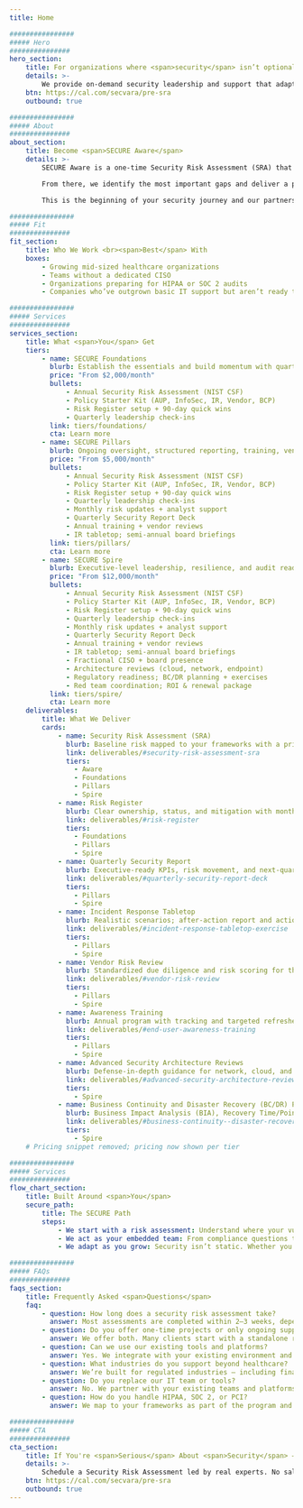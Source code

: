 ```yaml
---
title: Home 

################
##### Hero
###############
hero_section:
    title: For organizations where <span>security</span> isn’t optional — it’s <span>mission-critical</span>
    details: >-
        We provide on-demand security leadership and support that adapts to your industry, your infrastructure, and your risk profile. From executive-level strategy to hands-on protection, you get security that scales with you — without compromise.
    btn: https://cal.com/secvara/pre-sra
    outbound: true

################
##### About
###############
about_section:
    title: Become <span>SECURE Aware</span>
    details: >-
        SECURE Aware is a one‑time Security Risk Assessment (SRA) that gives you a clear baseline of risk and compliance. We evaluate your organization against NIST CSF, then crosswalk to all compliance requirements unique to your organization. <br><br>

        From there, we identify the most important gaps and deliver a prioritized roadmap your team can act on. It’s the fastest way to get clarity and the first step toward building a right‑sized security program. <br><br>

        This is the beginning of your security journey and our partnership.

################
##### Fit
###############
fit_section:
    title: Who We Work <br><span>Best</span> With
    boxes:
        - Growing mid-sized healthcare organizations
        - Teams without a dedicated CISO
        - Organizations preparing for HIPAA or SOC 2 audits
        - Companies who’ve outgrown basic IT support but aren’t ready to hire in-house

################
##### Services
###############
services_section:
    title: What <span>You</span> Get
    tiers:
        - name: SECURE Foundations
          blurb: Establish the essentials and build momentum with quarterly reviews.
          price: "From $2,000/month"
          bullets:
              - Annual Security Risk Assessment (NIST CSF)
              - Policy Starter Kit (AUP, InfoSec, IR, Vendor, BCP)
              - Risk Register setup + 90‑day quick wins
              - Quarterly leadership check‑ins
          link: tiers/foundations/
          cta: Learn more
        - name: SECURE Pillars
          blurb: Ongoing oversight, structured reporting, training, vendor and incident management.
          price: "From $5,000/month"
          bullets:
              - Annual Security Risk Assessment (NIST CSF)
              - Policy Starter Kit (AUP, InfoSec, IR, Vendor, BCP)
              - Risk Register setup + 90‑day quick wins
              - Quarterly leadership check‑ins
              - Monthly risk updates + analyst support
              - Quarterly Security Report Deck
              - Annual training + vendor reviews
              - IR tabletop; semi‑annual board briefings
          link: tiers/pillars/
          cta: Learn more
        - name: SECURE Spire
          blurb: Executive‑level leadership, resilience, and audit readiness.
          price: "From $12,000/month"
          bullets:
              - Annual Security Risk Assessment (NIST CSF)
              - Policy Starter Kit (AUP, InfoSec, IR, Vendor, BCP)
              - Risk Register setup + 90‑day quick wins
              - Quarterly leadership check‑ins
              - Monthly risk updates + analyst support
              - Quarterly Security Report Deck
              - Annual training + vendor reviews
              - IR tabletop; semi‑annual board briefings
              - Fractional CISO + board presence
              - Architecture reviews (cloud, network, endpoint)
              - Regulatory readiness; BC/DR planning + exercises
              - Red team coordination; ROI & renewal package
          link: tiers/spire/
          cta: Learn more
    deliverables:
        title: What We Deliver
        cards:
            - name: Security Risk Assessment (SRA)
              blurb: Baseline risk mapped to your frameworks with a prioritized roadmap.
              link: deliverables/#security-risk-assessment-sra
              tiers:
                - Aware
                - Foundations
                - Pillars
                - Spire
            - name: Risk Register
              blurb: Clear ownership, status, and mitigation with monthly updates in Pillars.
              link: deliverables/#risk-register
              tiers:
                - Foundations
                - Pillars
                - Spire
            - name: Quarterly Security Report
              blurb: Executive‑ready KPIs, risk movement, and next‑quarter plan.
              link: deliverables/#quarterly-security-report-deck
              tiers:
                - Pillars
                - Spire
            - name: Incident Response Tabletop
              blurb: Realistic scenarios; after‑action report and action plan.
              link: deliverables/#incident-response-tabletop-exercise
              tiers:
                - Pillars
                - Spire
            - name: Vendor Risk Review
              blurb: Standardized due diligence and risk scoring for third parties.
              link: deliverables/#vendor-risk-review
              tiers:
                - Pillars
                - Spire
            - name: Awareness Training
              blurb: Annual program with tracking and targeted refreshers.
              link: deliverables/#end-user-awareness-training
              tiers:
                - Pillars
                - Spire
            - name: Advanced Security Architecture Reviews
              blurb: Defense‑in‑depth guidance for network, cloud, and endpoints.
              link: deliverables/#advanced-security-architecture-reviews
              tiers:
                - Spire
            - name: Business Continuity and Disaster Recovery (BC/DR) Plans
              blurb: Business Impact Analysis (BIA), Recovery Time/Point Objectives (RTO/RPO), runbooks, and annual exercises.
              link: deliverables/#business-continuity--disaster-recovery-bcdr
              tiers:
                - Spire
    # Pricing snippet removed; pricing now shown per tier

################
##### Services
###############
flow_chart_section:
    title: Built Around <span>You</span>
    secure_path:
        title: The SECURE Path
        steps:
            - We start with a risk assessment: Understand where your vulnerabilities are — and what matters most to fix.
            - We act as your embedded team: From compliance questions to incident prep, we operate as part of your organization.
            - We adapt as you grow: Security isn’t static. Whether you’re onboarding vendors, scaling infrastructure, or navigating change — we scale with you.

################
##### FAQs
###############
faqs_section:
    title: Frequently Asked <span>Questions</span>
    faq:
        - question: How long does a security risk assessment take?
          answer: Most assessments are completed within 2–3 weeks, depending on scope and responsiveness.
        - question: Do you offer one-time projects or only ongoing support?
          answer: We offer both. Many clients start with a standalone risk assessment and expand into ongoing services.
        - question: Can we use our existing tools and platforms?
          answer: Yes. We integrate with your existing environment and make recommendations based on what’s best — not what we’re trying to sell.
        - question: What industries do you support beyond healthcare?
          answer: We’re built for regulated industries — including finance, legal, and tech — but have particular expertise in healthcare environments.
        - question: Do you replace our IT team or tools?
          answer: No. We partner with your existing teams and platforms, adding specialized security leadership and execution only where it adds clear value.
        - question: How do you handle HIPAA, SOC 2, or PCI?
          answer: We map to your frameworks as part of the program and prepare you for audits in Pillars and Spire, with evidence, checklists, and readiness support.

################
##### CTA
###############
cta_section:
    title: If You're <span>Serious</span> About <span>Security</span> — <span>Start Here</span>
    details: >-
        Schedule a Security Risk Assessment led by real experts. No sales pitch. Just clarity, insight, and a clear path forward.
    btn: https://cal.com/secvara/pre-sra
    outbound: true
---
```

